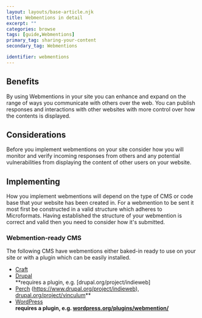 ```yaml
---
layout: layouts/base-article.njk
title: Webmentions in detail
excerpt: ""
categories: browse
tags: [guide,Webmentions]
primary_tag: sharing-your-content
secondary_tag: Webmentions

identifier: webmentions
---
```

<h2 id="benefits">Benefits</h2>
By using Webmentions in your site you can enhance and expand on the range of ways you communicate with others over the web. You can publish responses and interactions with other websites with more control over how the contents is displayed.

<h2 id="use">Considerations</h2>
Before you implement webmentions on your site consider how you will monitor and verify incoming responses from others and any potential vulnerabilities from displaying the content of other users on your website.


<h2 id="implementation">Implementing</h2>
How you implement webmentions will depend on the type of CMS or code base that your website has been created in. For a webmention to be sent it most first be constructed in a valid structure which adheres to Microformats. Having established the structure of your webmention is correct and valid then you need to consider how it's submitted.

<h3 id="implementation-methods">Webmention-ready CMS</h3>
The following CMS have webmentions either baked-in ready to use on your site or with a plugin which can be easily installed.

- [Craft](https://craftcms.com/)
- [Drupal](https://www.drupal.org/)<br>**requires a plugin, e.g. [drupal.org/project/indieweb]
- [Perch](https://grabaperch.com/)
(https://www.drupal.org/project/indieweb), [drupal.org/project/vinculum](https://www.drupal.org/project/vinculum)**
- [WordPress](https://wordpress.org/)<br>**requires a plugin, e.g. [wordpress.org/plugins/webmention/](https://wordpress.org/plugins/webmention/)**